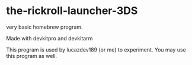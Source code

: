 # the-rickroll-launcher-3DS
very basic homebrew program.

Made with devkitpro and devkitarm

This program is used by lucazdev189 (or me) to experiment. You may use this program as well.
